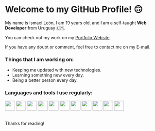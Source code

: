 # Welcome to my GitHub Profile! 🙃
My name is Ismael León, I am 19 years old, and I am a self-taught **Web Developer** from Uruguay 🇺🇾.
<br />

You can check out my work on my [Portfolio Website](https://ismaelleon.github.io).

If you have any doubt or comment, feel free to contact me on my [E-mail](mailto:Ismaelleon@protonmail.com).
<br />

### Things that I am working on:
 - Keeping me updated with new technologies.
 - Learning something new every day.
 - Being a better person every day.

### Languages and tools I use regularly:
<div>
  <img src="https://cdn.jsdelivr.net/gh/devicons/devicon/icons/css3/css3-plain-wordmark.svg" width="32px" />
  <img src="https://cdn.jsdelivr.net/gh/devicons/devicon/icons/flask/flask-original.svg" width="32px" />
  <img src="https://cdn.jsdelivr.net/gh/devicons/devicon/icons/graphql/graphql-plain.svg" width="32px" />
  <img src="https://cdn.jsdelivr.net/gh/devicons/devicon/icons/html5/html5-original.svg" width="32px" />
  <img src="https://cdn.jsdelivr.net/gh/devicons/devicon/icons/javascript/javascript-plain.svg" width="32px" />
  <img src="https://cdn.jsdelivr.net/gh/devicons/devicon/icons/mongodb/mongodb-original.svg" width="32px" />
  <img src="https://cdn.jsdelivr.net/gh/devicons/devicon/icons/nodejs/nodejs-original.svg" width="32px" />
  <img src="https://cdn.jsdelivr.net/gh/devicons/devicon/icons/python/python-original.svg" width="32px" />
  <img src="https://cdn.jsdelivr.net/gh/devicons/devicon/icons/react/react-original.svg" width="32px" />
  <img src="https://cdn.jsdelivr.net/gh/devicons/devicon/icons/typescript/typescript-original.svg" width="32px" />
  <img src="https://cdn.jsdelivr.net/gh/devicons/devicon/icons/vim/vim-original.svg" width="32px" />
</div>
<br />

Thanks for reading!
